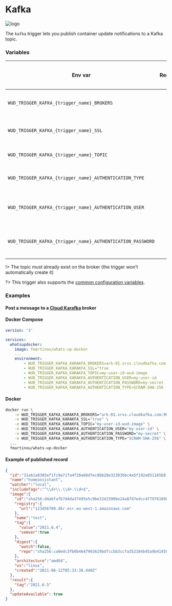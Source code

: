 # Kafka
![logo](kafka.png)

The `kafka` trigger lets you publish container update notifications to a Kafka topic.

### Variables

| Env var                                                    | Required       | Description                                                      | Supported values                         | Default value when missing |
| ---------------------------------------------------------- |:--------------:| ---------------------------------------------------------------- | ---------------------------------------- | -------------------------- | 
| `WUD_TRIGGER_KAFKA_{trigger_name}_BROKERS`                 | :red_circle:   | Comma separated list of Kafka brokers                            |                                          |                            |
| `WUD_TRIGGER_KAFKA_{trigger_name}_SSL`                     | :white_circle: | Is SSL enabled on the TLS connection                             | `true`, `false`                          | `false`                    |
| `WUD_TRIGGER_KAFKA_{trigger_name}_TOPIC`                   | :white_circle: | The name of the topic to publish                                 |                                          | `wud-container`            |
| `WUD_TRIGGER_KAFKA_{trigger_name}_AUTHENTICATION_TYPE`     | :white_circle: | The type for authentication                                      | `PLAIN`, `SCRAM-SHA-256`, `SCRAM-SHA-12` | `PLAIN`                    |
| `WUD_TRIGGER_KAFKA_{trigger_name}_AUTHENTICATION_USER`     | :white_circle: | The name of the user (required if authentication is enabled)     |                                          |                            |
| `WUD_TRIGGER_KAFKA_{trigger_name}_AUTHENTICATION_PASSWORD` | :white_circle: | The password of the user (required if authentication is enabled) |                                          |                            |

!> The topic must already exist on the broker (the trigger won't automatically create it)

?> This trigger also supports the [common configuration variables](configuration/triggers/?id=common-trigger-configuration).

### Examples

#### Post a message to a&nbsp;[Cloud Karafka](https://www.cloudkarafka.com/) broker

<!-- tabs:start -->
#### **Docker Compose**
```yaml
version: '3'

services:
  whatsupdocker:
    image: fmartinou/whats-up-docker
    ...
    environment:
        - WUD_TRIGGER_KAFKA_KARAKFA_BROKERS=ark-01.srvs.cloudkafka.com:9094,ark-02.srvs.cloudkafka.com:9094,ark-03.srvs.cloudkafka.com:9094
        - WUD_TRIGGER_KAFKA_KARAKFA_SSL="true
        - WUD_TRIGGER_KAFKA_KARAKFA_TOPIC=my-user-id-wud-image
        - WUD_TRIGGER_KAFKA_KARAKFA_AUTHENTICATION_USER=my-user-id
        - WUD_TRIGGER_KAFKA_KARAKFA_AUTHENTICATION_PASSWORD=my-secret
        - WUD_TRIGGER_KAFKA_KARAKFA_AUTHENTICATION_TYPE=SCRAM-SHA-256
```

#### **Docker**
```bash
docker run \
    -e WUD_TRIGGER_KAFKA_KARAKFA_BROKERS="ark-01.srvs.cloudkafka.com:9094,ark-02.srvs.cloudkafka.com:9094,ark-03.srvs.cloudkafka.com:9094" \
    -e WUD_TRIGGER_KAFKA_KARAKFA_SSL="true" \
    -e WUD_TRIGGER_KAFKA_KARAKFA_TOPIC="my-user-id-wud-image" \
    -e WUD_TRIGGER_KAFKA_KARAKFA_AUTHENTICATION_USER="my-user-id" \
    -e WUD_TRIGGER_KAFKA_KARAKFA_AUTHENTICATION_PASSWORD="my-secret" \
    -e WUD_TRIGGER_KAFKA_KARAKFA_AUTHENTICATION_TYPE="SCRAM-SHA-256" \
  ...
  fmartinou/whats-up-docker
```
<!-- tabs:end -->

#### Example of published record
```json
{
  "id":"31a61a8305ef1fc9a71fa4f20a68d7ec88b28e32303bbc4a5f192e851165b816",
  "name":"homeassistant",
  "watcher":"local",
  "includeTags":"^\\d+\\.\\d+.\\d+$",
  "image":{
    "id":"sha256:d4a6fafb7d4da37495e5c9be3242590be24a87d7edcc4f79761098889c54fca6",
    "registry":{
      "url":"123456789.dkr.ecr.eu-west-1.amazonaws.com"
    },
    "name":"test",
    "tag":{
      "value":"2021.6.4",
      "semver":true
    },
    "digest":{
      "watch":false,
      "repo":"sha256:ca0edc3fb0b4647963629bdfccbb3ccfa352184b45a9b4145832000c2878dd72"
    },
    "architecture":"amd64",
    "os":"linux",
    "created":"2021-06-12T05:33:38.440Z"
  },
  "result":{
    "tag":"2021.6.5"
  },
  "updateAvailable": true
}
```

